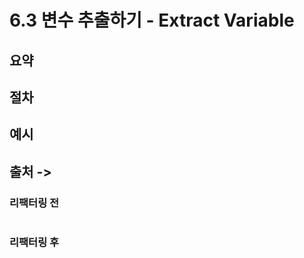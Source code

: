 # 6.3 변수 추출하기 - Extract Variable

## 요약 


## 절차

## 예시

## 출처 -> 

### 리팩터링 전

```ts

```

### 리팩터링 후

```ts

```
